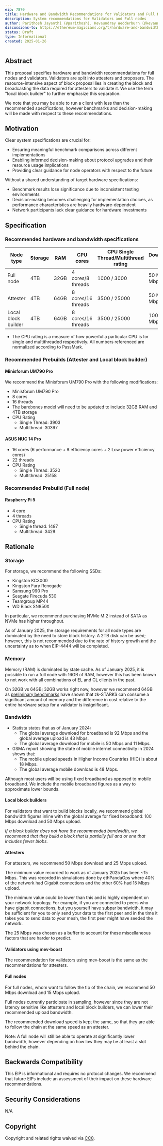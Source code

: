 ```yaml
---
eip: 7870
title: Hardware and Bandwidth Recommendations for Validators and Full Nodes
description: System recommendations for Validators and Full nodes
author: Parithosh Jayanthi (@parithosh), Kevaundray Wedderburn (@kevaundray), Josh Rudolf (@jrudolf), Dankrad Feist (@dankrad), Justin Traglia (@jtraglia), Ignacio Hagopian (@jsign), George Kadianakis (@asn-d6)
discussions-to: https://ethereum-magicians.org/t/hardware-and-bandwidth-recommendations-for-full-nodes-and-validators/22675
status: Draft
type: Informational
created: 2025-01-26
---
```


## Abstract

This proposal specifies hardware and bandwidth recommendations for full nodes and validators. Validators are split into attesters and proposers. The resource-intensive aspect of block proposal lies in creating the block and broadcasting the data required for attesters to validate it. We use the term "local block builder" to further emphasize this separation.

We note that you may be able to run a client with less than the recommended specifications, however benchmarks and decision-making will be made with respect to these recommendations.

## Motivation

Clear system specifications are crucial for:

- Ensuring meaningful benchmark comparisons across different implementations
- Enabling informed decision-making about protocol upgrades and their resource usage implications
- Providing clear guidance for node operators with respect to the future

Without a shared understanding of target hardware specifications:

- Benchmark results lose significance due to inconsistent testing environments
- Decision-making becomes challenging for implementation choices, as performance characteristics are heavily hardware-dependent
- Network participants lack clear guidance for hardware investments

## Specification

### Recommended hardware and bandwidth specifications

| Node type           | Storage | RAM  | CPU cores          | CPU Single Thread/Multithread rating | Download/Upload speed |
| ------------------- | ------- | ---- | ------------------ | ------------------------------------ | --------------------- |
| Full node           | 4TB     | 32GB | 4 cores/8 threads  | 1000 / 3000                          | 50 Mbps / 15 Mbps     |
| Attester            | 4TB     | 64GB | 8 cores/16 threads | 3500 / 25000                         | 50 Mbps / 25 Mbps     |
| Local block builder | 4TB     | 64GB | 8 cores/16 threads | 3500 / 25000                         | 100 Mbps / 50 Mbps    |

- The CPU rating is a measure of how powerful a particular CPU is for single and multithreaded respectively. All numbers referenced are normalized according to PassMark.

### Recommended Prebuilds (Attester and Local block builder)

#### Minisforum UM790 Pro

We recommend the Minisforum UM790 Pro with the following modifications:

- Minisforum UM790 Pro
- 8 cores
- 16 threads
- The barebones model will need to be updated to include 32GB RAM and 4TB storage
- CPU Rating
  - Single Thread: 3903
  - Multithread: 30367

#### ASUS NUC 14 Pro

- 16 cores (6 performance + 8 efficiency cores + 2 Low power efficiency cores)
- 22 threads
- CPU Rating
  - Single Thread: 3520
  - Multithread: 25158

### Recommended Prebuild (Full node)

#### Raspberry Pi 5

- 4 core
- 4 threads
- CPU Rating
  - Single thread: 1487
  - Multithread: 3428

## Rationale

### Storage

For storage, we recommend the following SSDs:

- Kingston KC3000
- Kingston Fury Renegade
- Samsung 990 Pro
- Seagate Firecuda 530
- Teamgroup MP44
- WD Black SN850X

In particular, we recommend purchasing NVMe M.2 instead of SATA as NVMe has higher throughput.

As of January 2025, the storage requirements for all node types are dominated by the need to store block history.
A 2TB disk can be used; however, this is not recommended due to the rate of history growth and the uncertainty as to when EIP-4444 will be completed.

### Memory

Memory (RAM) is dominated by state cache. As of January 2025, it is possible to run a full node with 16GB of RAM, however this has been known to not work with all combinations of EL and CL clients in the past.

On 32GB vs 64GB; 32GB works right now, however we recommend 64GB as [preliminary benchmarks](https://hackmd.io/@han/bench-hash-in-snark) have shown that zk-STARKS can consume a significant amount of memory and the difference in cost relative to the entire hardware setup for a validator is insignificant.

### Bandwidth

- Statista states that as of January 2024:
  - The global average download for broadband is 92 Mbps and the global average upload is 43 Mbps.
  - The global average download for mobile is 50 Mbps and 11 Mbps.
- GSMA report showing the state of mobile internet connectivity in 2024 shows that:
  - The mobile upload speeds in Higher Income Countries (HIC) is about 18 Mbps.
  - The global average mobile download is 48 Mbps.

Although most users will be using fixed broadband as opposed to mobile broadband. We include the mobile broadband figures as a way to approximate lower bounds.

#### Local block builders

For validators that want to build blocks locally, we recommend global bandwidth figures inline with the global average for fixed broadband: 100 Mbps download and 50 Mbps upload.

*If a block builder does not have the recommended bandwidth, we recommend that they build a block that is partially full and or one that includes fewer blobs.*

#### Attesters

For attesters, we recommend 50 Mbps download and 25 Mbps upload.

The minimum value recorded to work as of January 2025 has been ~15 Mbps. This was recorded in simulations done by ethPandaOps where 40% of the network had Gigabit connections and the other 60% had 15 Mbps upload.

The minimum value could be lower than this and is highly dependent on your network topology.
For example, if you are connected to peers who have gigabit connections, but you yourself have subpar bandwidth, it may be sufficient for you to only send your data to the first peer and in the time it takes you to send data to your mesh, the first peer might have seeded the network.

The 25 Mbps was chosen as a buffer to account for these miscellaneous factors that are harder to predict.

#### Validators using mev-boost

The recommendation for validators using mev-boost is the same as the recommendations for attesters.

#### Full nodes

For full nodes, whom want to follow the tip of the chain, we recommend 50 Mbps download and 15 Mbps upload.

Full nodes currently participate in sampling, however since they are not latency sensitive like attesters and local block builders, we can lower their recommended upload bandwidth.

The recommended download speed is kept the same, so that they are able to follow the chain at the same speed as an attester.

Note: A full node will still be able to operate at significantly lower bandwidth, however depending on how low they may be at least a slot behind the chain.

## Backwards Compatibility

This EIP is informational and requires no protocol changes. We recommend that future EIPs include an assessment of their impact on these hardware recommendations.

## Security Considerations

N/A

## Copyright

Copyright and related rights waived via [CC0](../LICENSE.md).
